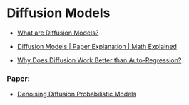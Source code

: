 # Diffusion Models

- [What are Diffusion Models?](https://www.youtube.com/watch?v=fbLgFrlTnGU)

- [Diffusion Models | Paper Explanation | Math Explained](https://www.youtube.com/watch?v=HoKDTa5jHvg)

- [Why Does Diffusion Work Better than Auto-Regression?](https://www.youtube.com/watch?v=zc5NTeJbk-k)

### Paper:

- [Denoising Diffusion Probabilistic Models](https://arxiv.org/abs/2006.11239)